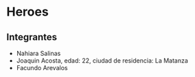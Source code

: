 # Heroes
## Integrantes
- Nahiara Salinas
- Joaquin Acosta, edad: 22, ciudad de residencia: La Matanza
- Facundo Arevalos